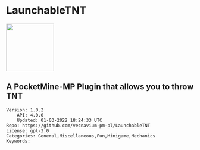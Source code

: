 # LaunchableTNT
<img src="https://raw.githubusercontent.com/vecnavium-pm-pl/LaunchableTNT/ed376ff7760ee9ef342783dea205c5c916db9c8c/icon.png" width="128" height="128" />

## A PocketMine-MP Plugin that allows you to throw TNT
```properties
Version: 1.0.2
    API: 4.0.0
    Updated: 01-03-2022 18:24:33 UTC
Repo: https://github.com/vecnavium-pm-pl/LaunchableTNT
License: gpl-3.0
Categories: General,Miscellaneous,Fun,Minigame,Mechanics
Keywords: 
```